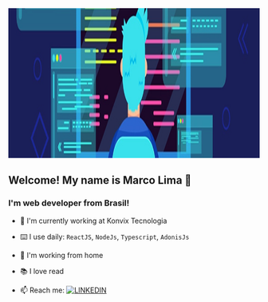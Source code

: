 <a href='https://www.linkedin.com/in/maurelima/'>
  <img src="https://github.com/Maurelima/Maurelima/blob/master/assets/capa.jpg?raw=true" height='300' widht='800' alt="Marco Lima" />
</a>

## Welcome! My name is Marco Lima 🤝
### I'm web developer from Brasil!



- 🧰 I'm currently working at Konvix Tecnologia
- ⌨️ I use daily: `ReactJS`, `NodeJs`, `Typescript`, `AdonisJs`
- 🏡 I'm working from home
- 📚 I love read

- 📫 Reach me: [![LINKEDIN](https://img.shields.io/badge/Linkedin-black?style=for-the-badge&logo=linkedin)](https://www.linkedin.com/in/maurelima/)
